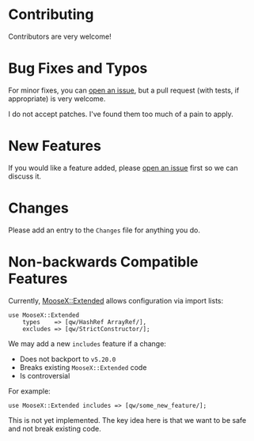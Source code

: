 # Contributing

Contributors are very welcome!

# Bug Fixes and Typos

For minor fixes, you can [open an
issue](https://github.com/Ovid/moosex-extreme/issues), but a pull request
(with tests, if appropriate) is very welcome.

I do not accept patches. I've found them too much of a pain to apply.

# New Features

If you would like a feature added, please [open an
issue](https://github.com/Ovid/moosex-extreme/issues) first so we can discuss
it.

# Changes

Please add an entry to the `Changes` file for anything you do.

# Non-backwards Compatible Features

Currently, [MooseX::Extended](https://metacpan.org/pod/MooseX::Extended)
allows configuration via import lists:

    use MooseX::Extended
        types    => [qw/HashRef ArrayRef/],
        excludes => [qw/StrictConstructor/];

We may add a new `includes` feature if a change:

* Does not backport to `v5.20.0`
* Breaks existing `MooseX::Extended` code
* Is controversial

For example:

    use MooseX::Extended includes => [qw/some_new_feature/];

This is not yet implemented. The key idea here is that we want to be safe and
not break existing code.
